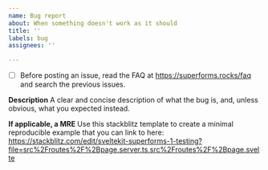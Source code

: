 ```yaml
---
name: Bug report
about: When something doesn't work as it should
title: ''
labels: bug
assignees: ''

---
```


- [ ] Before posting an issue, read the FAQ at https://superforms.rocks/faq and search the previous issues.

**Description**
A clear and concise description of what the bug is, and, unless obvious, what you expected instead.

**If applicable, a MRE**
Use this stackblitz template to create a minimal reproducible example that you can link to here: https://stackblitz.com/edit/sveltekit-superforms-1-testing?file=src%2Froutes%2F%2Bpage.server.ts,src%2Froutes%2F%2Bpage.svelte
